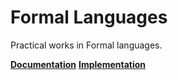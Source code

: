 # Formal Languages
Practical works in Formal languages.

**[Documentation](readme.txt)**
**[Implementation](main.cpp)**
